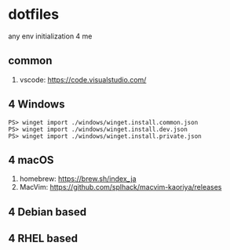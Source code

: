 # dotfiles

any env initialization 4 me

## common

1. vscode: https://code.visualstudio.com/

## 4 Windows

```pwsh
PS> winget import ./windows/winget.install.common.json
PS> winget import ./windows/winget.install.dev.json
PS> winget import ./windows/winget.install.private.json
```

## 4 macOS

1. homebrew: https://brew.sh/index_ja
1. MacVim: https://github.com/splhack/macvim-kaoriya/releases

## 4 Debian based

## 4 RHEL based

